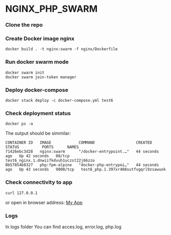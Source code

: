 # NGINX_PHP_SWARM
### Clone the repo
### Create Docker image nginx
```
docker build . -t nginx:swarm -f nginx/Dockerfile
```

### Run docker swarm mode
```
docker swarm init 
docker swarm join-token manager
```

### Deploy docker-compose
```
docker stack deploy -c docker-compose.yml test6
```
### Check deployment status
```
docker ps -a
```
The output should be simmilar:
```
CONTAINER ID   IMAGE            COMMAND                  CREATED          STATUS          PORTS      NAMES
71426ebc3d28   nginx:swarm      "/docker-entrypoint.…"   44 seconds ago   Up 42 seconds   80/tcp     test6_nginx.1.dnwiifkdvuh1uczst22j66zzo
0b57854b8327   php:fpm-alpine   "docker-php-entrypoi…"   44 seconds ago   Up 43 seconds   9000/tcp   test6_php.1.397xr408sutfvgqrl9zsawuok
```
### Check connectivity to app
```
curl 127.0.0.1
```
or open in browser address: [My App](http://127.0.0.1)
### Logs

In logs folder You can find acces.log, error.log, php.log
